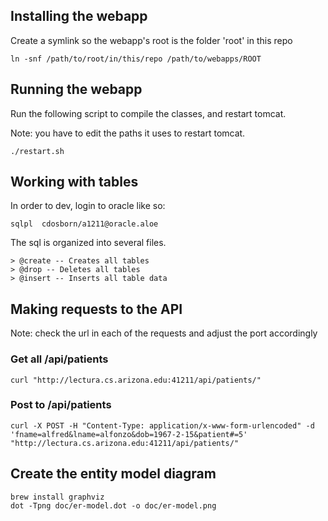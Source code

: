 ## Installing the webapp
Create a symlink so the webapp's root is the folder 'root' in this repo
```
ln -snf /path/to/root/in/this/repo /path/to/webapps/ROOT
```

## Running the webapp
Run the following script to compile the classes, and restart tomcat.

Note: you have to edit the paths it uses to restart tomcat.
```
./restart.sh
```

## Working with tables
In order to dev, login to oracle like so:
```
sqlpl  cdosborn/a1211@oracle.aloe
```

The sql is organized into several files.

    > @create -- Creates all tables
    > @drop -- Deletes all tables
    > @insert -- Inserts all table data

## Making requests to the API
Note: check the url in each of the requests and adjust the port accordingly
### Get all /api/patients
```
curl "http://lectura.cs.arizona.edu:41211/api/patients/"
```
### Post to /api/patients
```
curl -X POST -H "Content-Type: application/x-www-form-urlencoded" -d 'fname=alfred&lname=alfonzo&dob=1967-2-15&patient#=5' "http://lectura.cs.arizona.edu:41211/api/patients/"
```

## Create the entity model diagram
```
brew install graphviz
dot -Tpng doc/er-model.dot -o doc/er-model.png
```
